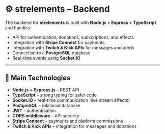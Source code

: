 # ⚙️ strelements – Backend

The backend for **strelements** is built with **Node.js + Express + TypeScript** and handles:  
- API for authentication, donations, subscriptions, and effects  
- Integration with **Stripe Connect** for payments  
- Integration with **Twitch & Kick APIs** for messages and alerts  
- Connection to a **PostgreSQL** database  
- Real-time events using **Socket.IO**  

---

## 🚀 Main Technologies

- **Node.js + Express.js** – REST API  
- **TypeScript** – strong typing for safer code  
- **Socket.IO** – real-time communication (live stream effects)  
- **PostgreSQL** – relational database  
- **JWT** – authentication  
- **CORS middleware** – API security  
- **Stripe Connect** – payments and platform commissions  
- **Twitch & Kick APIs** – integration for messages and donations  
